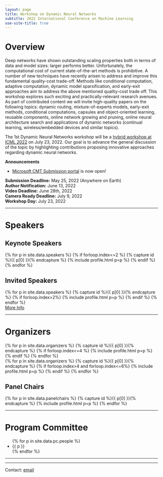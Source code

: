 ```yaml
---
layout: page
title: Workshop on Dynamic Neural Networks
subtitle: 2022 International Conference on Machine Learning
use-site-title: true
---
```


<!-- <div class="sharethis-inline-share-buttons"></div>
<meta name="thumbnail" content="./img/logo.png" /> -->

# Overview
Deep networks have shown outstanding scaling properties both in terms of data and model sizes: larger performs better. Unfortunately, the computational cost of current state-of-the-art methods is prohibitive. A number of new techniques have recently arisen to address and improve this fundamental quality-cost trade-off. Methods like conditional computation, adaptive computation, dynamic model sparsification, and early-exit approaches aim to address the above mentioned quality-cost trade off. This workshop explores such exciting and practically-relevant research avenues. As part of contributed content we will invite high-quality papers on the following topics: dynamic routing, mixture-of-experts models, early-exit methods, conditional computations, capsules and object-oriented learning, reusable components, online network growing and pruning, online neural architecture search and applications of dynamic networks (continual learning, wireless/embedded devices and similar topics).

The 1st Dynamic Neural Networks workshop will be a [hybrid workshop at ICML 2022](https://icml.cc/Conferences/2022/Schedule?showEvent=13451) on July 23, 2022. Our goal is to advance the general discussion of the topic by highlighting contributions proposing innovative approaches regarding dynamic neural networks.


**Announcements**
* [Microsoft CMT Submission portal](https://cmt3.research.microsoft.com/DyNN2022/) is now open! 

<!-- * [Link to the **live sessions** at ICML website](https://www.youtube.com). Note that registration to the ICML main conference is required in order to access the website. -->
<!-- * Congratulations to winners of **best paper award**, "Placeholder paper title", by Placeholder Placeholder and Placeholder Placeholder! -->


**Submission Deadline:** May 25, 2022 (Anywhere on Earth) <br>
**Author Notification:** June 13, 2022 <br>
**Video Deadline:** June 28th, 2022 <br>
**Camera Ready Deadline:** July 9, 2022 <br>
**Workshop Day:** July 23, 2022

<hr>

# Speakers
<div class="container" style="margin-top: 20px;margin-bottom: 0px;">
  <div class="row">
  <h2> Keynote Speakers </h2>
  {% for p in site.data.speakers %}
  {% if forloop.index<=2 %}
  {% capture id %}{{ p[0] }}{% endcapture %}
  {% include profile.html p=p %}
  {% endif %}
  {% endfor %}
  </div>
  <h2> Invited Speakers </h2>
  <div class="row">
  {% for p in site.data.speakers %}
  {% capture id %}{{ p[0] }}{% endcapture %}
  {% if forloop.index>2%}
  {% include profile.html p=p %}
  {% endif %}
  {% endfor %}
  </div>
<a href="speakers">More Info</a>
</div>

<hr>

# Organizers
<!-- prettier-ignore -->
<div class="container" style="margin-top: 20px;margin-bottom: 0px;">
  <div class="row">
    {% for p in site.data.organizers %}
    {% capture id %}{{ p[0] }}{% endcapture %}
    {% if forloop.index<=4 %}
    {% include profile.html p=p %}
    {% endif %}
    {% endfor %}
  </div>
  <div class="row">
  {% for p in site.data.organizers %}
  {% capture id %}{{ p[0] }}{% endcapture %}
  {% if forloop.index>4 and forloop.index<=6%}
  {% include profile.html p=p %}
  {% endif %}
  {% endfor %}
  </div>
  <h2> Panel Chairs </h2>
  <div class="row">
  {% for p in site.data.panelchairs %}
  {% capture id %}{{ p[0] }}{% endcapture %}
  {% include profile.html p=p %}
  {% endfor %}
  </div>
</div>
<hr>


# Program Committee
<!-- prettier-ignore -->
<!-- original list class in the template
  <ul class="list-group list-group-flush">
      <li class="list-group-item col-xs-6 col-sm-4 col-md-3">{{ p }}</li> 
<h3>Confirmed:</h3>-->
<div class="container">
  <ul class="mb-3">
    {% for p in site.data.pc.people %}
      <li class="mb-3">{{ p }}</li>
    {% endfor %}
  </ul>
</div>
<hr>

<!-- # Related Venues

<div class="container" style="margin-bottom: 10px;"></div>

- [Automated Knowledge Base Construction (AKBC'20)](http://www.akbc.ws/2020/)
- [Workshop on Semantic Deep Learning (SemDeep'20)](http://www.dfki.de/~declerck/semdeep-6/)
- [Workshop on Deep Learning for Knowledge Graphs (DL4KG'20)](https://alammehwish.github.io/dl4kg_eswc_2020/)
- [Workshop on Semantic Explainability (SEMEX'20)](http://www.semantic-explainability.com/)
- [Workshop on Statistical Relational AI (StarAI'20)](http://www.starai.org/2020/)
- [Workshop on Neural-Symbolic Learning and Reasoning (NeSys'19)](https://sites.google.com/view/nesy2019/home), see more on <http://www.neural-symbolic.org/>

<div class="container" style="margin-bottom: 10px;"></div> -->

<hr>

Contact: [email](mailto:icmldynamicnn@gmail.com)
